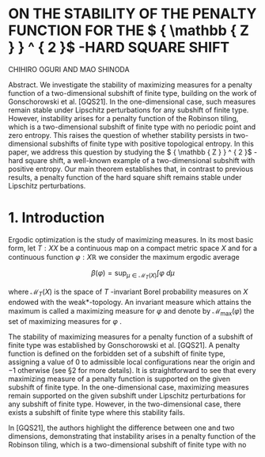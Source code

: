 # ON THE STABILITY OF THE PENALTY FUNCTION FOR THE $ { \mathbb { Z } } ^ { 2 }$ -HARD SQUARE SHIFT  

CHIHIRO OGURI AND MAO SHINODA  

Abstract. We investigate the stability of maximizing measures for a penalty function of a two-dimensional subshift of finite type, building on the work of Gonschorowski et al. [GQS21]. In the one-dimensional case, such measures remain stable under Lipschitz perturbations for any subshift of finite type. However, instability arises for a penalty function of the Robinson tiling, which is a two-dimensional subshift of finite type with no periodic point and zero entropy. This raises the question of whether stability persists in two-dimensional subshifts of finite type with positive topological entropy. In this paper, we address this question by studying the $ { \mathbb { Z } } ^ { 2 }$ -hard square shift, a well-known example of a two-dimensional subshift with positive entropy. Our main theorem establishes that, in contrast to previous results, a penalty function of the hard square shift remains stable under Lipschitz perturbations.  

# 1. Introduction  

Ergodic optimization is the study of maximizing measures. In its most basic form, let $T : X  X$ be a continuous map on a compact metric space $X$ and for a continuous function $\varphi : X  \mathbb { R }$ we consider the maximum ergodic average  

$$
\beta ( \varphi ) = \operatorname* { s u p } _ { \mu \in \mathcal { M } _ { T } ( X ) } \int \varphi \ d \mu
$$  

where $\mathcal { M } _ { T } ( X )$ is the space of $T$ -invariant Borel probability measures on $X$ endowed with the weak\*-topology. An invariant measure which attains the maximum is called a maximizing measure for $\varphi$ and denote by $\mathcal { M } _ { \mathrm { m a x } } ( \varphi )$ the set of maximizing measures for $\varphi$ .  

The stability of maximizing measures for a penalty function of a subshift of finite type was established by Gonschorowski et al. [GQS21]. A penalty function is defined on the forbidden set of a subshift of finite type, assigning a value of 0 to admissible local configurations near the origin and $- 1$ otherwise (see §2 for more details). It is straightforward to see that every maximizing measure of a penalty function is supported on the given subshift of finite type. In the one-dimensional case, maximizing measures remain supported on the given subshift under Lipschitz perturbations for any subshift of finite type. However, in the two-dimensional case, there exists a subshift of finite type where this stability fails.  

In [GQS21], the authors highlight the difference between one and two dimensions, demonstrating that instability arises in a penalty function of the Robinson tiling, which is a two-dimensional subshift of finite type with no  